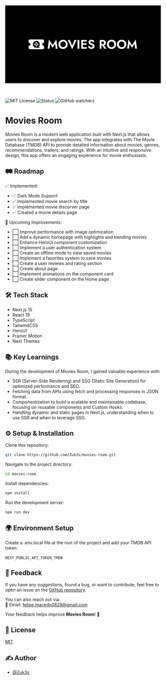 ![App Banner](https://github.com/Zuk3s/movies-room/blob/main/public/preview.jpg)

</br>

![MIT License](https://img.shields.io/badge/License-MIT-brightgreen)
![Status](https://img.shields.io/badge/Status-In%20Development-orange)
![GitHub watchers](https://img.shields.io/github/watchers/Zuk3s/movies-room?color=blue)

# Movies Room

Movies Room is a modern web application built with Next.js that allows users to discover and explore movies. The app integrates with The Movie Database (TMDB) API to provide detailed information about movies, genres, recommendations, trailers, and ratings. With an intuitive and responsive design, this app offers an engaging experience for movie enthusiasts.

<!--
## 🎥 Demonstration

Insira um gif ou um link de alguma demonstração
-->

## 🛤️ Roadmap

✅ Implemented:

- ✅ Dark Mode Support
- ✅ Implemented movie search by title
- ✅ Implemented movie discorver page
- ✅ Created a movie details page

🚀 Upcoming Improvements:

- ⬜ Improve performance with image optimization
- ⬜ Add a dynamic homepage with highlights and trending movies
- ⬜ Enhance HeroUI component customization
- ⬜ Implement a user authentication system
- ⬜ Create an offline mode to view saved movies
- ⬜ Implement a favorites system to save movies
- ⬜ Create a user reviews and rating section
- ⬜ Create about page
- ⬜ Implement animations on the component card
- ⬜ Create slider component on the Home page

## 🛠️ Tech Stack

- Next.js 15
- React 19
- TypeScript
- TailwindCSS
- HeroUI
- Framer Motion
- Next Themes

## 📚 Key Learnings

During the development of Movies Room, I gained valuable experience with:

- SSR (Server-Side Rendering) and SSG (Static Site Generation) for optimized performance and SEO.
- Fetching data from APIs using fetch and processing responses in JSON format.
- Componentization to build a scalable and maintainable codebase, focusing on reusable components and Custom Hooks.
- Handling dynamic and static pages in Next.js, understanding when to use SSR and when to leverage SSG.

## ⚙️ Setup & Installation

Clone this repository:

```bash
git clone https://github.com/Zuk3s/movies-room.git
```

Navigate to the project directory:

```bash
cd movies-room
```

Install dependencies:

```bash
npm install
```

Run the development server:

```bash
npm run dev
```

## 🌍 Environment Setup

Create a .env.local file at the root of the project and add your TMDB API token:

`NEXT_PUBLIC_API_TOKEN_TMDB`

## 💬 Feedback

If you have any suggestions, found a bug, or want to contribute, feel free to open an issue on the [GitHub repository](https://github.com/Zuk3s/movies-room/issues).

You can also reach out via:  
📧 Email: felipe.macedo0829@gmail.com

Your feedback helps improve **Movies Room**! 🚀

<!--
## 📖 Reference
-->

## 📜 License

[MIT](https://choosealicense.com/licenses/mit/)

## ✍️ Author

- [@Zuk3s](https://www.github.com/Zuk3s)
